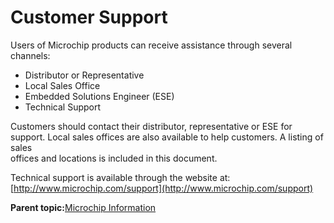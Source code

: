 # Customer Support

Users of Microchip products can receive assistance through several<br /> channels:

-   Distributor or Representative
-   Local Sales Office
-   Embedded Solutions Engineer \(ESE\)
-   Technical Support

Customers should contact their distributor, representative or ESE for<br /> support. Local sales offices are also available to help customers. A listing of sales<br /> offices and locations is included in this document.

Technical support is available through the website at: [http://www.microchip.com/support](http://www.microchip.com/support)

**Parent topic:**[Microchip Information](GUID-0FB3F908-88EE-45CE-94F5-E97AF9049C9B.md)

